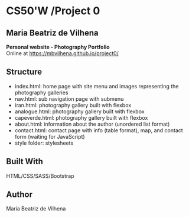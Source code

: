 # CS50'W /Project 0

## Maria Beatriz de Vilhena

**Personal website - Photography Portfolio** <br>
Online at https://mbvilhena.github.io/project0/

## Structure

- index.html: home page with site menu and images representing the photography galleries
- nav.html: sub navigation page with submenu
- iran.html: photography gallery built with flexbox
- analogue.html: photography gallery built with flexbox
- capeverde.html: photography gallery built with flexbox
- about.html: information about the author (unordered list format)
- contact.html: contact page with info (table format), map, and contact form (waiting for JavaScript)
- style folder: stylesheets

## Built With
HTML/CSS/SASS/Bootstrap

## Author
Maria Beatriz de Vilhena
